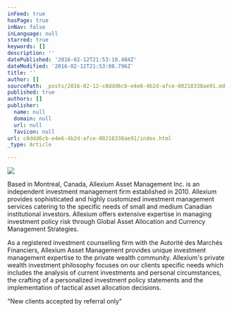 ```yaml
---
inFeed: true
hasPage: true
inNav: false
inLanguage: null
starred: true
keywords: []
description: ''
datePublished: '2016-02-12T21:53:10.484Z'
dateModified: '2016-02-12T21:53:08.796Z'
title: ''
author: []
sourcePath: _posts/2016-02-12-c8ddd6cb-e4e6-4b2d-afce-00218338ae91.md
published: true
authors: []
publisher:
  name: null
  domain: null
  url: null
  favicon: null
url: c8ddd6cb-e4e6-4b2d-afce-00218338ae91/index.html
_type: Article

---
```

![](https://the-grid-user-content.s3-us-west-2.amazonaws.com/0cbd2dad-b54c-463e-97ea-3715de17813a.png)

Based in Montreal, Canada, Allexium Asset Management Inc. is an independent investment management firm established in 2010\. Allexium provides sophisticated and highly customized investment management services catering to the specific needs of small and medium Canadian institutional investors. Allexium offers extensive expertise in managing investment policy risk through Global Asset Allocation and Currency Management Strategies.

As a registered investment counselling firm with the Autorité des Marchés Financiers, Allexium Asset Management provides unique investment management expertise to the private wealth community. Allexium's private wealth investment philosophy focuses on our clients specific needs which includes the analysis of current investments and personal circumstances, the crafting of a personalized investment policy statements and the implementation of tactical asset allocation decisions.

"New clients accepted by referral only"